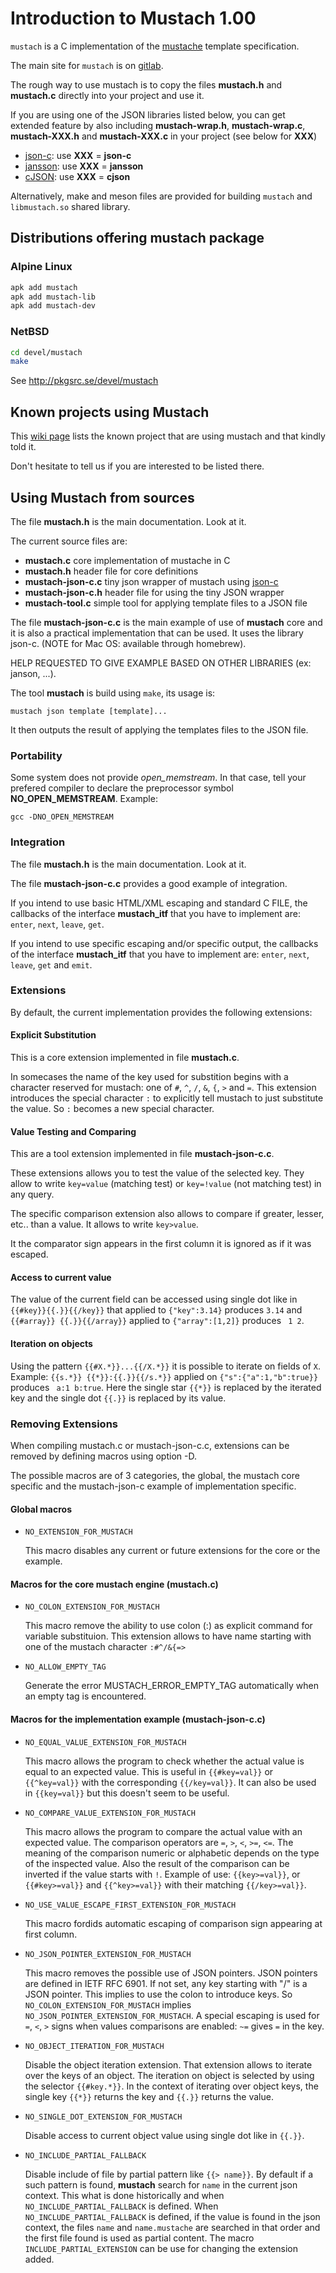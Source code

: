 # Introduction to Mustach 1.00

`mustach` is a C implementation of the [mustache](http://mustache.github.io "main site for mustache")
template specification.

The main site for `mustach` is on [gitlab](https://gitlab.com/jobol/mustach).

The rough way to use mustach is to copy the files **mustach.h** and **mustach.c**
directly into your project and use it.

If you are using one of the JSON libraries listed below, you can get extended feature
by also including **mustach-wrap.h**, **mustach-wrap.c**, **mustach-XXX.h** and
**mustach-XXX.c** in your project (see below for **XXX**)

- [json-c](https://github.com/json-c/json-c): use **XXX** = **json-c**
- [jansson](http://www.digip.org/jansson/): use **XXX** = **jansson**
- [cJSON](https://github.com/DaveGamble/cJSON): use **XXX** = **cjson**

Alternatively, make and meson files are provided for building `mustach` and 
`libmustach.so` shared library.

## Distributions offering mustach package

### Alpine Linux

```sh
apk add mustach
apk add mustach-lib
apk add mustach-dev
```

### NetBSD

```sh
cd devel/mustach
make
```

See http://pkgsrc.se/devel/mustach

## Known projects using Mustach

This [wiki page](https://gitlab.com/jobol/mustach/-/wikis/projects-using-mustach)
lists the known project that are using mustach and that kindly told it.

Don't hesitate to tell us if you are interested to be listed there.

## Using Mustach from sources

The file **mustach.h** is the main documentation. Look at it.

The current source files are:

- **mustach.c** core implementation of mustache in C
- **mustach.h** header file for core definitions
- **mustach-json-c.c** tiny json wrapper of mustach using [json-c](https://github.com/json-c/json-c)
- **mustach-json-c.h** header file for using the tiny JSON wrapper
- **mustach-tool.c** simple tool for applying template files to a JSON file

The file **mustach-json-c.c** is the main example of use of **mustach** core
and it is also a practical implementation that can be used. It uses the library
json-c. (NOTE for Mac OS: available through homebrew).

HELP REQUESTED TO GIVE EXAMPLE BASED ON OTHER LIBRARIES (ex: janson, ...).

The tool **mustach** is build using `make`,  its usage is:

    mustach json template [template]...

It then outputs the result of applying the templates files to the JSON file.

### Portability

Some system does not provide *open_memstream*. In that case, tell your
prefered compiler to declare the preprocessor symbol **NO_OPEN_MEMSTREAM**.
Example:

	gcc -DNO_OPEN_MEMSTREAM

### Integration

The file **mustach.h** is the main documentation. Look at it.

The file **mustach-json-c.c** provides a good example of integration.

If you intend to use basic HTML/XML escaping and standard C FILE, the callbacks
of the interface **mustach_itf** that you have to implement are:
`enter`, `next`, `leave`, `get`.

If you intend to use specific escaping and/or specific output, the callbacks
of the interface **mustach_itf** that you have to implement are:
`enter`, `next`, `leave`, `get` and `emit`.

### Extensions

By default, the current implementation provides the following extensions:

#### Explicit Substitution

This is a core extension implemented in file **mustach.c**.

In somecases the name of the key used for substition begins with a
character reserved for mustach: one of `#`, `^`, `/`, `&`, `{`, `>` and `=`.
This extension introduces the special character `:` to explicitly
tell mustach to just substitute the value. So `:` becomes a new special
character.

#### Value Testing and Comparing

This are a tool extension implemented in file **mustach-json-c.c**.

These extensions allows you to test the value of the selected key.
They allow to write `key=value` (matching test) or `key=!value`
(not matching test) in any query.

The specific comparison extension also allows to compare if greater,
lesser, etc.. than a value. It allows to write `key>value`.

It the comparator sign appears in the first column it is ignored
as if it was escaped.

#### Access to current value

The value of the current field can be accessed using single dot like
in `{{#key}}{{.}}{{/key}}` that applied to `{"key":3.14}` produces `3.14`
and `{{#array}} {{.}}{{/array}}` applied to `{"array":[1,2]}` produces
` 1 2`.

#### Iteration on objects

Using the pattern `{{#X.*}}...{{/X.*}}` it is possible to iterate on
fields of `X`. Example: `{{s.*}} {{*}}:{{.}}{{/s.*}}` applied on
`{"s":{"a":1,"b":true}}` produces ` a:1 b:true`. Here the single star
`{{*}}` is replaced by the iterated key and the single dot `{{.}}` is
replaced by its value.

### Removing Extensions

When compiling mustach.c or mustach-json-c.c,
extensions can be removed by defining macros
using option -D.

The possible macros are of 3 categories, the global,
the mustach core specific and the mustach-json-c example
of implementation specific.

#### Global macros

- `NO_EXTENSION_FOR_MUSTACH`

  This macro disables any current or future
  extensions for the core or the example.

#### Macros for the core mustach engine (mustach.c)

- `NO_COLON_EXTENSION_FOR_MUSTACH`

  This macro remove the ability to use colon (:)
  as explicit command for variable substituion.
  This extension allows to have name starting
  with one of the mustach character `:#^/&{=>`

- `NO_ALLOW_EMPTY_TAG`

  Generate the error MUSTACH_ERROR_EMPTY_TAG automatically
  when an empty tag is encountered.

#### Macros for the implementation example (mustach-json-c.c)

- `NO_EQUAL_VALUE_EXTENSION_FOR_MUSTACH`

  This macro allows the program to check whether
  the actual value is equal to an expected value.
  This is useful in `{{#key=val}}` or `{{^key=val}}`
  with the corresponding `{{/key=val}}`.
  It can also be used in `{{key=val}}` but this
  doesn't seem to be useful.

- `NO_COMPARE_VALUE_EXTENSION_FOR_MUSTACH`

  This macro allows the program to compare the actual
  value with an expected value. The comparison operators
  are `=`, `>`, `<`, `>=`, `<=`. The meaning of the
  comparison numeric or alphabetic depends on the type
  of the inspected value. Also the result of the comparison
  can be inverted if the value starts with `!`.
  Example of use: `{{key>=val}}`, or `{{#key>=val}}` and
  `{{^key>=val}}` with their matching `{{/key>=val}}`.

- `NO_USE_VALUE_ESCAPE_FIRST_EXTENSION_FOR_MUSTACH`

  This macro fordids automatic escaping of comparison
  sign appearing at first column.

- `NO_JSON_POINTER_EXTENSION_FOR_MUSTACH`

  This macro removes the possible use of JSON pointers.
  JSON pointers are defined in IETF RFC 6901.
  If not set, any key starting with "/" is a JSON pointer.
  This implies to use the colon to introduce keys.
  So `NO_COLON_EXTENSION_FOR_MUSTACH` implies
  `NO_JSON_POINTER_EXTENSION_FOR_MUSTACH`.
  A special escaping is used for `=`, `<`, `>` signs when
  values comparisons are enabled: `~=` gives `=` in the key.

- `NO_OBJECT_ITERATION_FOR_MUSTACH`

  Disable the object iteration extension. That extension allows
  to iterate over the keys of an object. The iteration on object
  is selected by using the selector `{{#key.*}}`. In the context
  of iterating over object keys, the single key `{{*}}` returns the
  key and `{{.}}` returns the value.

- `NO_SINGLE_DOT_EXTENSION_FOR_MUSTACH`

  Disable access to current object value using single dot
  like in `{{.}}`.

- `NO_INCLUDE_PARTIAL_FALLBACK`

  Disable include of file by partial pattern like `{{> name}}`.
  By default if a such pattern is found, **mustach** search
  for `name` in the current json context. This what is done
  historically and when `NO_INCLUDE_PARTIAL_FALLBACK` is defined.
  When `NO_INCLUDE_PARTIAL_FALLBACK` is defined, if the value is
  found in the json context, the files `name` and `name.mustache`
  are searched in that order and the first file found is used
  as partial content. The macro `INCLUDE_PARTIAL_EXTENSION` can
  be use for changing the extension added.
